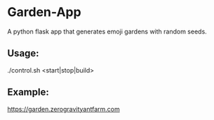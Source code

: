 # Garden-App
A python flask app that generates emoji gardens with random seeds.

[](https://github.com/BuckarewBanzai/Garden-App/blob/main/garden.PNG?raw=true)

## Usage:

./control.sh <start|stop|build>

## Example:
https://garden.zerogravityantfarm.com
